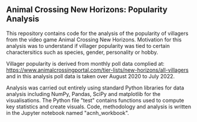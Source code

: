 ## Animal Crossing New Horizons: Popularity Analysis

This repository contains code for the analysis of the popularity of villagers from the video game Animal Crossing New Horizons. Motivation for this analysis was to understand if villager popularity was tied to certain charactersitics such as species, gender, personality or hobby. 

Villager popularity is derived from monthly poll data complied at: https://www.animalcrossingportal.com/tier-lists/new-horizons/all-villagers and in this analysis poll data is taken over August 2020 to July 2022.  

Analysis was carried out entirely using standard Python libraries for data analysis including NumPy, Pandas, SciPy and matplotlib for the visualisations. The Python file "test" contains functions used to compute key statistics and create visuals. Code, methodology and analysis is written in the Jupyter notebook named "acnh_workbook".  
